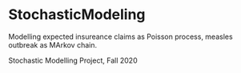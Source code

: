 # StochasticModeling
Modelling expected insureance claims as Poisson process, measles outbreak as MArkov chain.

Stochastic Modelling Project, Fall 2020

